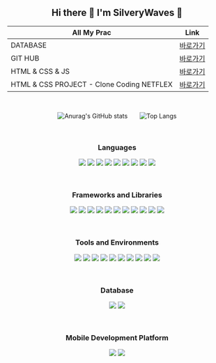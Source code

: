 <div align="center">
  
## Hi there 👋 I'm SilveryWaves 🤗

|All My Prac|Link|
|-|:-:|
|DATABASE|[바로가기](./IT_ACADEMY)|
|GIT HUB|[바로가기](https://github.com/silverywaves/IT_ACADEMY/tree/a02b8272b4ae94d48c0f1557c92c57a6243cd4b9/GIT_GITHUB)|
|HTML & CSS & JS|[바로가기](https://github.com/silverywaves/IT_ACADEMY/tree/a02b8272b4ae94d48c0f1557c92c57a6243cd4b9/HTML_CSS_JS/BASIC%20PRACTICE)|
|HTML & CSS PROJECT - Clone Coding NETFLEX|[바로가기](https://PROJECTLIST2024.github.io/NETFLEX_CLON)|

<br>

![Anurag's GitHub stats](https://github-readme-stats.vercel.app/api?username=silverywaves&show_icons=true&theme=radical)&nbsp;&nbsp;&nbsp;&nbsp;&nbsp;&nbsp;&nbsp;![Top Langs](https://github-readme-stats.vercel.app/api/top-langs/?username=silverywaves&layout=compact&theme=radical)

<br>

### Languages
<img src="https://img.shields.io/badge/html-E34F26?style=flat-square&logo=html5&logoColor=white"/>&nbsp;<img src="https://img.shields.io/badge/css-1572B6?style=flat-square&logo=css3&logoColor=white"/>&nbsp;<img src="https://img.shields.io/badge/javascript-F7DF1E?style=flat-square&logo=javascript&logoColor=white"/>&nbsp;<img src="https://img.shields.io/badge/SQL-003B57?style=flat-square&logo=sql&logoColor=white"/>&nbsp;<img src="https://img.shields.io/badge/java-F7DF1E?style=flat-square&logo=java&logoColor=white"/>&nbsp;<img src="https://img.shields.io/badge/C-A8B9CC?style=flat-square&logo=c&logoColor=white"/>&nbsp;<img src="https://img.shields.io/badge/C++-00599C?style=flat-square&logo=cplusplus&logoColor=white"/>&nbsp;<img src="https://img.shields.io/badge/python-3776AB?style=flat-square&logo=python&logoColor=white"/>&nbsp;<img src="https://img.shields.io/badge/dart-0175C2?style=flat-square&logo=dart&logoColor=white"/>

<br>

### Frameworks and Libraries
<img src="https://img.shields.io/badge/spring-6DB33F?style=flat-square&logo=spring&logoColor=white"/>&nbsp;<img src="https://img.shields.io/badge/springboot-6DB33F?style=flat-square&logo=springboot&logoColor=white"/>&nbsp;<img src="https://img.shields.io/badge/bootstrap-7952B3?style=flat-square&logo=bootstrap&logoColor=white"/>&nbsp;<img src="https://img.shields.io/badge/react-61DAFB?style=flat-square&logo=react&logoColor=white"/>&nbsp;<img src="https://img.shields.io/badge/reactbootstrap-41E0FD?style=flat-square&logo=reactbootstrap&logoColor=white"/>&nbsp;<img src="https://img.shields.io/badge/tailwindcss-06B6D4?style=flat-square&logo=tailwindcss&logoColor=white"/>&nbsp;<img src="https://img.shields.io/badge/Node.js-5FA04E?style=flat-square&logo=nodedotjs&logoColor=white"/>&nbsp;<img src="https://img.shields.io/badge/jQuery-0769AD?style=flat-square&logo=jquery&logoColor=white"/>&nbsp;<img src="https://img.shields.io/badge/scikit learn-F7931E?style=flat-square&logo=scikitlearn&logoColor=white"/>&nbsp;<img src="https://img.shields.io/badge/pandas-150458?style=flat-square&logo=pandas&logoColor=white"/>&nbsp;<img src="https://img.shields.io/badge/numpy-013243?style=flat-square&logo=numpy&logoColor=white"/>

<br>

### Tools and Environments
<img src="https://img.shields.io/badge/Anaconda-44A833?style=flat-square&logo=anaconda&logoColor=white"/>&nbsp;<img src="https://img.shields.io/badge/Eclipse IDE-2C2255?style=flat-square&logo=eclipseide&logoColor=white"/>&nbsp;<img src="https://img.shields.io/badge/VS Code-0071C5?style=flat-square&logo=vscode&logoColor=white"/>&nbsp;<img src="https://img.shields.io/badge/intelliJ IDEA-000000?style=flat-square&logo=intellijidea&logoColor=white"/>&nbsp;<img src="https://img.shields.io/badge/Android Studio-3DDC84?style=flat-square&logo=androidstudio&logoColor=white"/>&nbsp;<img src="https://img.shields.io/badge/git-F05032?style=flat-square&logo=git&logoColor=white"/>&nbsp;<img src="https://img.shields.io/badge/github-181717?style=flat-square&logo=github&logoColor=white"/>&nbsp;<img src="https://img.shields.io/badge/gradle-02303A?style=flat-square&logo=gradle&logoColor=white"/>&nbsp;<img src="https://img.shields.io/badge/Apache Tomcat-F8DC75?style=flat-square&logo=apachetomcat&logoColor=white"/>&nbsp;<img src="https://img.shields.io/badge/jupyter-F37626?style=flat-square&logo=jupyter&logoColor=white"/>

<br>

### Database
<img src="https://img.shields.io/badge/MySQL-4479A1?style=flat-square&logo=mysql&logoColor=white"/>&nbsp;<img src="https://img.shields.io/badge/MongoDB-47A248?style=flat-square&logo=mongodb&logoColor=white"/>

<br>

### Mobile Development Platform
<img src="https://img.shields.io/badge/Flutter-02569B?style=flat-square&logo=flutter&logoColor=white"/>&nbsp;<img src="https://img.shields.io/badge/Unity-FFFFFF?style=flat-square&logo=unity&logoColor=black"/>



<!--
**silverywaves/silverywaves** is a ✨ _special_ ✨ repository because its `README.md` (this file) appears on your GitHub profile.

Here are some ideas to get you started:

- 🔭 I’m currently working on ...
- 🌱 I’m currently learning ...
- 👯 I’m looking to collaborate on ...
- 🤔 I’m looking for help with ...
- 💬 Ask me about ...
- 📫 How to reach me: ...
- 😄 Pronouns: ...
- ⚡ Fun fact: ...
-->

</div>
